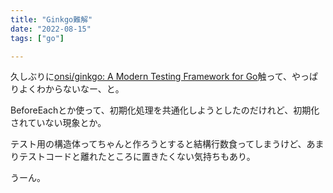 ```yaml
---
title: "Ginkgo難解"
date: "2022-08-15"
tags: ["go"]

---
```


久しぶりに[onsi/ginkgo: A Modern Testing Framework for Go](https://github.com/onsi/ginkgo)触って、やっぱりよくわからないなー、と。

BeforeEachとか使って、初期化処理を共通化しようとしたのだけれど、初期化されていない現象とか。

テスト用の構造体ってちゃんと作ろうとすると結構行数食ってしまうけど、あまりテストコードと離れたところに置きたくない気持ちもあり。

うーん。
